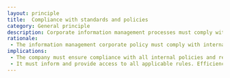 ```yaml
---
layout: principle
title:  Compliance with standards and policies
category: General principle
description: Corporate information management processes must comply with all applicable internal policies and regulations.
rationale: 
 - The information management corporate policy must comply with internal policies and regulations. This does not prevent improving corporate processes that conduct policy and regulation changes.
implications:
 - The company must ensure compliance with all internal policies and regulations regarding data conveyance, retention, and management.
 - It must inform and provide access to all applicable rules. Efficiency, need, and common sense are not the only incentives. Changes in standards and regulations might lead to changes in processes or application.
---
```

